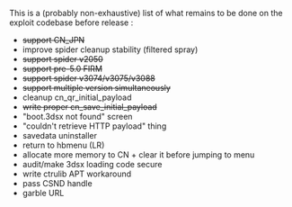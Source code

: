 This is a (probably non-exhaustive) list of what remains to be done on the exploit codebase before release :

 - ~~support CN_JPN~~
 - improve spider cleanup stability (filtered spray)
 - ~~support spider v2050~~
 - ~~support pre-5.0 FIRM~~
 - ~~support spider v3074/v3075/v3088~~
 - ~~support multiple version simultaneously~~
 - cleanup cn_qr_initial_payload
 - ~~write proper cn_save_initial_payload~~
 - "boot.3dsx not found" screen
 - "couldn't retrieve HTTP payload" thing
 - savedata uninstaller
 - return to hbmenu (LR)
 - allocate more memory to CN + clear it before jumping to menu
 - audit/make 3dsx loading code secure
 - write ctrulib APT workaround
 - pass CSND handle
 - garble URL
